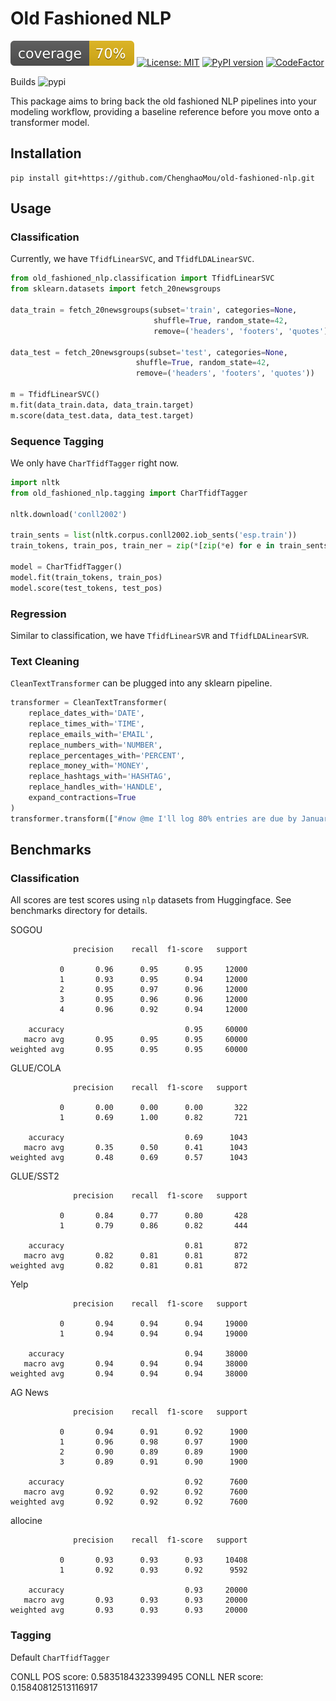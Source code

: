 # Old Fashioned NLP

<img src="https://raw.githubusercontent.com/ChenghaoMou/old-fashioned-nlp/master/coverage.svg"/> [![License: MIT](https://img.shields.io/badge/License-MIT-yellow.svg)](https://opensource.org/licenses/MIT) [![PyPI version](https://badge.fury.io/py/old-fashioned-nlp.svg)](https://badge.fury.io/py/old-fashioned-nlp) [![CodeFactor](https://www.codefactor.io/repository/github/sleeplessindebugging/old-fashioned-nlp/badge/master)](https://www.codefactor.io/repository/github/sleeplessindebugging/old-fashioned-nlp/overview/master)

Builds
![pypi](https://github.com/ChenghaoMou/old-fashioned-nlp/workflows/pypi/badge.svg)


This package aims to bring back the old fashioned NLP pipelines into your modeling workflow, providing a baseline reference before you move onto a transformer model.

## Installation

    pip install git+https://github.com/ChenghaoMou/old-fashioned-nlp.git

## Usage

### Classification

Currently, we have `TfidfLinearSVC`, and `TfidfLDALinearSVC`.

```python
from old_fashioned_nlp.classification import TfidfLinearSVC
from sklearn.datasets import fetch_20newsgroups

data_train = fetch_20newsgroups(subset='train', categories=None,
                                shuffle=True, random_state=42,
                                remove=('headers', 'footers', 'quotes'))

data_test = fetch_20newsgroups(subset='test', categories=None,
                            shuffle=True, random_state=42,
                            remove=('headers', 'footers', 'quotes'))

m = TfidfLinearSVC()
m.fit(data_train.data, data_train.target)
m.score(data_test.data, data_test.target)
```

### Sequence Tagging

We only have `CharTfidfTagger` right now.

```python
import nltk
from old_fashioned_nlp.tagging import CharTfidfTagger

nltk.download('conll2002')

train_sents = list(nltk.corpus.conll2002.iob_sents('esp.train'))
train_tokens, train_pos, train_ner = zip(*[zip(*e) for e in train_sents])

model = CharTfidfTagger()
model.fit(train_tokens, train_pos)
model.score(test_tokens, test_pos)
```

### Regression
Similar to classification, we have `TfidfLinearSVR` and `TfidfLDALinearSVR`.

### Text Cleaning

`CleanTextTransformer` can be plugged into any sklearn pipeline.

```python
transformer = CleanTextTransformer(
    replace_dates_with='DATE',
    replace_times_with='TIME',
    replace_emails_with='EMAIL',
    replace_numbers_with='NUMBER',
    replace_percentages_with='PERCENT',
    replace_money_with='MONEY',
    replace_hashtags_with='HASHTAG',
    replace_handles_with='HANDLE',
    expand_contractions=True
)
transformer.transform(["#now @me I'll log 80% entries are due by January 4th, 2017at 8:00pm contact me at chenghao@armorblox.com send me $500.00 now 3,415"])
```

## Benchmarks

### Classification
All scores are test scores using `nlp` datasets from Huggingface. See benchmarks directory for details.

SOGOU
```
              precision    recall  f1-score   support

           0       0.96      0.95      0.95     12000
           1       0.93      0.95      0.94     12000
           2       0.95      0.97      0.96     12000
           3       0.95      0.96      0.96     12000
           4       0.96      0.92      0.94     12000

    accuracy                           0.95     60000
   macro avg       0.95      0.95      0.95     60000
weighted avg       0.95      0.95      0.95     60000
```

GLUE/COLA
```
              precision    recall  f1-score   support

           0       0.00      0.00      0.00       322
           1       0.69      1.00      0.82       721

    accuracy                           0.69      1043
   macro avg       0.35      0.50      0.41      1043
weighted avg       0.48      0.69      0.57      1043
```

GLUE/SST2
```
              precision    recall  f1-score   support

           0       0.84      0.77      0.80       428
           1       0.79      0.86      0.82       444

    accuracy                           0.81       872
   macro avg       0.82      0.81      0.81       872
weighted avg       0.82      0.81      0.81       872
```

Yelp
```
              precision    recall  f1-score   support

           0       0.94      0.94      0.94     19000
           1       0.94      0.94      0.94     19000

    accuracy                           0.94     38000
   macro avg       0.94      0.94      0.94     38000
weighted avg       0.94      0.94      0.94     38000
```

AG News
```
              precision    recall  f1-score   support

           0       0.94      0.91      0.92      1900
           1       0.96      0.98      0.97      1900
           2       0.90      0.89      0.89      1900
           3       0.89      0.91      0.90      1900

    accuracy                           0.92      7600
   macro avg       0.92      0.92      0.92      7600
weighted avg       0.92      0.92      0.92      7600
```

allocine
```
              precision    recall  f1-score   support

           0       0.93      0.93      0.93     10408
           1       0.92      0.93      0.92      9592

    accuracy                           0.93     20000
   macro avg       0.93      0.93      0.93     20000
weighted avg       0.93      0.93      0.93     20000
```

### Tagging

Default `CharTfidfTagger`

CONLL POS score: 0.5835184323399495
CONLL NER score: 0.15840812513116917
